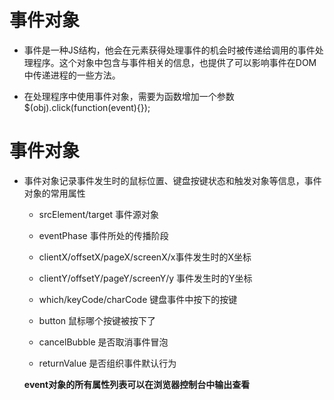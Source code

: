 # 事件对象



 - 事件是一种JS结构，他会在元素获得处理事件的机会时被传递给调用的事件处理程序。这个对象中包含与事件相关的信息，也提供了可以影响事件在DOM中传递进程的一些方法。



 - 在处理程序中使用事件对象，需要为函数增加一个参数$(obj).click(function(event){});

# 事件对象

- 事件对象记录事件发生时的鼠标位置、键盘按键状态和触发对象等信息，事件对象的常用属性

  - srcElement/target 事件源对象

  - eventPhase 事件所处的传播阶段

  - clientX/offsetX/pageX/screenX/x事件发生时的X坐标

  - clientY/offsetY/pageY/screenY/y 事件发生时的Y坐标

  - which/keyCode/charCode 键盘事件中按下的按键
  
  - button 鼠标哪个按键被按下了
  
  - cancelBubble 是否取消事件冒泡

  - returnValue 是否组织事件默认行为 

  **event对象的所有属性列表可以在浏览器控制台中输出查看**


